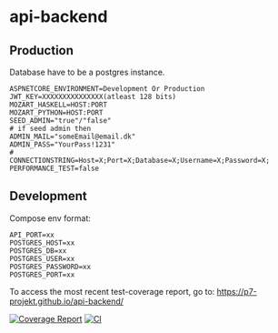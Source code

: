 # api-backend

## Production

Database have to be a postgres instance.

```env
ASPNETCORE_ENVIRONMENT=Development Or Production
JWT_KEY=XXXXXXXXXXXXXXX(atleast 128 bits)
MOZART_HASKELL=HOST:PORT
MOZART_PYTHON=HOST:PORT
SEED_ADMIN="true"/"false"
# if seed admin then
ADMIN_MAIL="someEmail@email.dk"
ADMIN_PASS="YourPass!1231"
#
CONNECTIONSTRING=Host=X;Port=X;Database=X;Username=X;Password=X;
PERFORMANCE_TEST=false
```

## Development

Compose env format:

```env
API_PORT=xx
POSTGRES_HOST=xx
POSTGRES_DB=xx
POSTGRES_USER=xx
POSTGRES_PASSWORD=xx
POSTGRES_PORT=xx
```

To access the most recent test-coverage report, go to: https://p7-projekt.github.io/api-backend/

[![Coverage Report](https://github.com/p7-projekt/api-backend/actions/workflows/pages/pages-build-deployment/badge.svg)](https://p7-projekt.github.io/api-backend/)
[![CI](https://github.com/p7-projekt/api-backend/actions/workflows/dotnet.yml/badge.svg)]()
